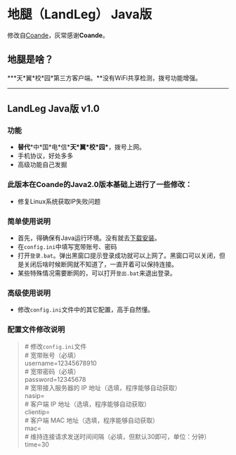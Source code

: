 ﻿# 地腿（LandLeg） Java版
修改自[Coande][1]，灰常感谢**Coande**。

## 地腿是啥？
**\*天\*翼\*校\*园\*第三方客户端。**没有WiFi共享检测，拨号功能增强。

---
## LandLeg Java版 v1.0
### 功能
- **替代**\*中\*国\*电\*信\***天\*翼\*校\*园\***，拨号上网。
- 手机协议，好处多多
- 高级功能自己发掘

### 此版本在**Coande**的Java2.0版本基础上进行了一些修改：
- 修复Linux系统获取IP失败问题

### 简单使用说明
- 首先，得确保有Java运行环境。没有就去[下载安装](http://www.java.com/zh_CN/)。
- 在`config.ini`中填写宽带账号、密码
- 打开`登录.bat`。弹出黑窗口提示登录成功就可以上网了。黑窗口可以关闭，但是关闭后啥时候断网就不知道了，一直开着可以保持连接。
- 某些特殊情况需要断网的，可以打开`登出.bat`来退出登录。

### 高级使用说明
- 修改`config.ini`文件中的其它配置，高手自然懂。

### 配置文件修改说明
>\# 修改`config.ini`文件  
\# 宽带账号（必填）  
username=12345678910  
\# 宽带密码（必填）  
password=12345678  
\# 宽带接入服务器的 IP 地址（选填，程序能够自动获取）  
nasip=  
\# 客户端 IP 地址（选填，程序能够自动获取）  
clientip=  
\# 客户端 MAC 地址（选填，程序能够自动获取）  
mac=  
\# 维持连接请求发送时间间隔（必填，但默认30即可，单位：分钟）  
time=30  


  [1]: https://github.com/Coande/LandLeg_Java